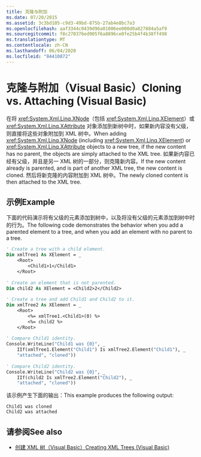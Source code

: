 ```yaml
---
title: 克隆与附加
ms.date: 07/20/2015
ms.assetid: 3c3bd105-c9d3-49bd-875b-27ab4e8bc7a3
ms.openlocfilehash: aaf3344c0439d96a01006ee000d0a827884a5af9
ms.sourcegitcommit: f8c270376ed905f6a8896ce0fe25b4f4b38ff498
ms.translationtype: MT
ms.contentlocale: zh-CN
ms.lasthandoff: 06/04/2020
ms.locfileid: "84410872"
---
```

# <a name="cloning-vs-attaching-visual-basic"></a><span data-ttu-id="c53e3-102">克隆与附加（Visual Basic）</span><span class="sxs-lookup"><span data-stu-id="c53e3-102">Cloning vs. Attaching (Visual Basic)</span></span>
<span data-ttu-id="c53e3-103">在将 <xref:System.Xml.Linq.XNode>（包括 <xref:System.Xml.Linq.XElement>）或 <xref:System.Xml.Linq.XAttribute> 对象添加到新树中时，如果新内容没有父级，则直接将这些对象附加到 XML 树中。</span><span class="sxs-lookup"><span data-stu-id="c53e3-103">When adding <xref:System.Xml.Linq.XNode> (including <xref:System.Xml.Linq.XElement>) or <xref:System.Xml.Linq.XAttribute> objects to a new tree, if the new content has no parent, the objects are simply attached to the XML tree.</span></span> <span data-ttu-id="c53e3-104">如果新内容已经有父级，并且是另一 XML 树的一部分，则克隆新内容。</span><span class="sxs-lookup"><span data-stu-id="c53e3-104">If the new content already is parented, and is part of another XML tree, the new content is cloned.</span></span> <span data-ttu-id="c53e3-105">然后将新克隆的内容附加到 XML 树中。</span><span class="sxs-lookup"><span data-stu-id="c53e3-105">The newly cloned content is then attached to the XML tree.</span></span>  
  
## <a name="example"></a><span data-ttu-id="c53e3-106">示例</span><span class="sxs-lookup"><span data-stu-id="c53e3-106">Example</span></span>  
 <span data-ttu-id="c53e3-107">下面的代码演示将有父级的元素添加到树中，以及将没有父级的元素添加到树中时的行为。</span><span class="sxs-lookup"><span data-stu-id="c53e3-107">The following code demonstrates the behavior when you add a parented element to a tree, and when you add an element with no parent to a tree.</span></span>  
  
```vb  
' Create a tree with a child element.  
Dim xmlTree1 As XElement = _  
    <Root>  
        <Child1>1</Child1>  
    </Root>  
  
' Create an element that is not parented.  
Dim child2 As XElement = <Child2>2</Child2>  
  
' Create a tree and add Child1 and Child2 to it.  
Dim xmlTree2 As XElement = _  
    <Root>  
        <%= xmlTree1.<Child1>(0) %>  
        <%= child2 %>  
    </Root>  
  
' Compare Child1 identity.  
Console.WriteLine("Child1 was {0}", _  
    IIf(xmlTree1.Element("Child1") Is xmlTree2.Element("Child1"), _  
    "attached", "cloned"))  
  
' Compare Child2 identity.  
Console.WriteLine("Child2 was {0}", _  
    IIf(child2 Is xmlTree2.Element("Child2"), _  
    "attached", "cloned"))  
```  
  
 <span data-ttu-id="c53e3-108">该示例产生下面的输出：</span><span class="sxs-lookup"><span data-stu-id="c53e3-108">This example produces the following output:</span></span>  
  
```console  
Child1 was cloned  
Child2 was attached  
```  
  
## <a name="see-also"></a><span data-ttu-id="c53e3-109">请参阅</span><span class="sxs-lookup"><span data-stu-id="c53e3-109">See also</span></span>

- [<span data-ttu-id="c53e3-110">创建 XML 树（Visual Basic）</span><span class="sxs-lookup"><span data-stu-id="c53e3-110">Creating XML Trees (Visual Basic)</span></span>](creating-xml-trees.md)
